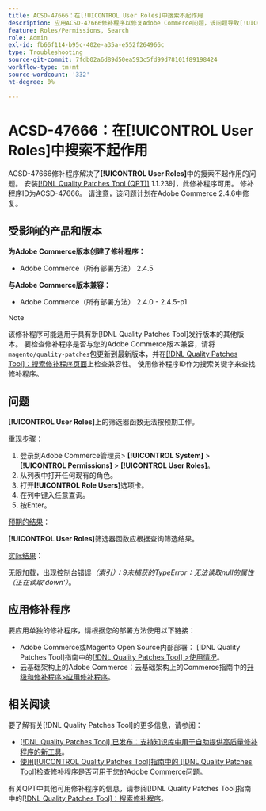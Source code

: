 ```yaml
---
title: ACSD-47666：在[!UICONTROL User Roles]中搜索不起作用
description: 应用ACSD-47666修补程序以修复Adobe Commerce问题，该问题导致[!UICONTROL User Roles]上的筛选函数无法按预期工作。
feature: Roles/Permissions, Search
role: Admin
exl-id: fb66f114-b95c-402e-a35a-e552f264966c
type: Troubleshooting
source-git-commit: 7fdb02a6d89d50ea593c5fd99d78101f89198424
workflow-type: tm+mt
source-wordcount: '332'
ht-degree: 0%

---
```


# ACSD-47666：在&#x200B;**[!UICONTROL User Roles]**&#x200B;中搜索不起作用

ACSD-47666修补程序解决了&#x200B;**[!UICONTROL User Roles]**&#x200B;中的搜索不起作用的问题。 安装[[!DNL Quality Patches Tool (QPT)]](https://experienceleague.adobe.com/zh-hans/docs/commerce-operations/tools/quality-patches-tool/quality-patches-tool-to-self-serve-quality-patches) 1.1.23时，此修补程序可用。 修补程序ID为ACSD-47666。 请注意，该问题计划在Adobe Commerce 2.4.6中修复。

## 受影响的产品和版本

**为Adobe Commerce版本创建了修补程序：**

* Adobe Commerce（所有部署方法） 2.4.5

**与Adobe Commerce版本兼容：**

* Adobe Commerce（所有部署方法） 2.4.0 - 2.4.5-p1

>[!NOTE]
>
>该修补程序可能适用于具有新[!DNL Quality Patches Tool]发行版本的其他版本。 要检查修补程序是否与您的Adobe Commerce版本兼容，请将`magento/quality-patches`包更新到最新版本，并在[[!DNL Quality Patches Tool]：搜索修补程序页面](https://experienceleague.adobe.com/tools/commerce-quality-patches/index.html?lang=zh-Hans)上检查兼容性。 使用修补程序ID作为搜索关键字来查找修补程序。

## 问题

**[!UICONTROL User Roles]**&#x200B;上的筛选器函数无法按预期工作。

<u>重现步骤</u>：

1. 登录到Adobe Commerce管理员> **[!UICONTROL System]** > **[!UICONTROL Permissions]** > **[!UICONTROL User Roles]**。
1. 从列表中打开任何现有的角色。
1. 打开&#x200B;**[!UICONTROL Role Users]**&#x200B;选项卡。
1. 在列中键入任意查询。
1. 按Enter。

<u>预期的结果</u>：

**[!UICONTROL User Roles]**&#x200B;筛选器函数应根据查询筛选结果。

<u>实际结果</u>：

无限加载，出现控制台错误&#x200B;_（索引）：9未捕获的TypeError：无法读取null的属性（正在读取&#39;down&#39;）_。

## 应用修补程序

要应用单独的修补程序，请根据您的部署方法使用以下链接：

* Adobe Commerce或Magento Open Source内部部署： [!DNL Quality Patches Tool]指南中的[[!DNL Quality Patches Tool] >使用情况](/help/tools/quality-patches-tool/usage.md)。
* 云基础架构上的Adobe Commerce：云基础架构上的Commerce指南中的[升级和修补程序>应用修补程序](https://experienceleague.adobe.com/docs/commerce-cloud-service/user-guide/develop/upgrade/apply-patches.html?lang=zh-Hans)。 

## 相关阅读

要了解有关[!DNL Quality Patches Tool]的更多信息，请参阅：

* [[!DNL Quality Patches Tool] 已发布：支持知识库中用于自助提供高质量修补程序的新工具](https://experienceleague.adobe.com/zh-hans/docs/commerce-operations/tools/quality-patches-tool/quality-patches-tool-to-self-serve-quality-patches)。
* [使用[!UICONTROL Quality Patches Tool]指南中的 [!DNL Quality Patches Tool]](/help/tools/quality-patches-tool/patches-available-in-qpt/check-patch-for-magento-issue-with-magento-quality-patches.md)检查修补程序是否可用于您的Adobe Commerce问题。


有关QPT中其他可用修补程序的信息，请参阅[!DNL Quality Patches Tool]指南中的[[!DNL Quality Patches Tool]：搜索修补程序](https://experienceleague.adobe.com/tools/commerce-quality-patches/index.html?lang=zh-Hans)。
